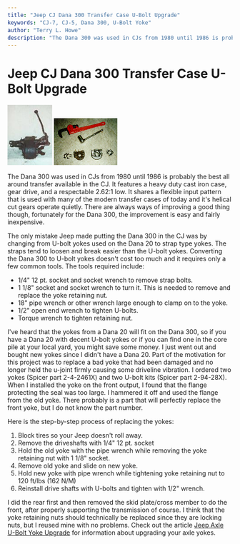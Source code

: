 ```yaml
---
title: "Jeep CJ Dana 300 Transfer Case U-Bolt Upgrade"
keywords: "CJ-7, CJ-5, Dana 300, U-Bolt Yoke"
author: "Terry L. Howe"
description: "The Dana 300 was used in CJs from 1980 until 1986 is probably the best all around transfer available in the CJ, the only improvement worth considering for it is upgrading to U-bolt yokes"
---
```

# Jeep CJ Dana 300 Transfer Case U-Bolt Upgrade

[![D300 side](/img/xfer/d300s_.jpg)](/img/xfer/d300s.jpg) [![D300 yoke tools](/img/xfer/d300yok2.jpg)](/img/xfer/d300yok2.jpg) 

The Dana 300 was used in CJs from 1980 until 1986 is probably the best all around transfer available in the CJ. It features a heavy duty cast iron case, gear drive, and a respectable 2.62:1 low. It shares a flexible input pattern that is used with many of the modern transfer cases of today and it's helical cut gears operate quietly. There are always ways of improving a good thing though, fortunately for the Dana 300, the improvement is easy and fairly inexpensive. 

The only mistake Jeep made putting the Dana 300 in the CJ was by changing from U-bolt yokes used on the Dana 20 to strap type yokes. The straps tend to loosen and break easier than the U-bolt yokes. Converting the Dana 300 to U-bolt yokes doesn't cost too much and it requires only a few common tools. The tools required include: 

  * 1/4" 12 pt. socket and socket wrench to remove strap bolts.
  * 1 1/8" socket and socket wrench to turn it. This is needed to remove and replace the yoke retaining nut. 
  * 18" pipe wrench or other wrench large enough to clamp on to the yoke.
  * 1/2" open end wrench to tighten U-bolts. 
  * Torque wrench to tighten retaining nut.

I've heard that the yokes from a Dana 20 will fit on the Dana 300, so if you have a Dana 20 with decent U-bolt yokes or if you can find one in the core pile at your local yard, you might save some money. I just went out and bought new yokes since I didn't have a Dana 20. Part of the motivation for this project was to replace a bad yoke that had been damaged and no longer held the u-joint firmly causing some driveline vibration. I ordered two yokes (Spicer part 2-4-2461X) and two U-bolt kits (Spicer part 2-94-28X). When I installed the yoke on the front output, I found that the flange protecting the seal was too large. I hammered it off and used the flange from the old yoke. There probably is a part that will perfectly replace the front yoke, but I do not know the part number. 

Here is the step-by-step process of replacing the yokes: 

  1. Block tires so your Jeep doesn't roll away.
  2. Remove the driveshafts with 1/4" 12 pt. socket 
  3. Hold the old yoke with the pipe wrench while removing the yoke retaining nut with 1 1/8" socket.
  4. Remove old yoke and slide on new yoke. 
  5. Hold new yoke with pipe wrench while tightening yoke retaining nut to 120 ft/lbs (162 N/M)
  6. Reinstall drive shafts with U-bolts and tighten with 1/2" wrench.

I did the rear first and then removed the skid plate/cross member to do the front, after properly supporting the transmission of course. I think that the yoke retaining nuts should technically be replaced since they are locking nuts, but I reused mine with no problems. Check out the article [Jeep Axle U-Bolt Yoke Upgrade](/axle/upgrades/aub.md) for information about upgrading your axle yokes.